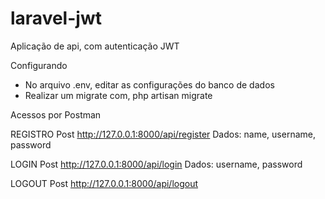 # laravel-jwt
Aplicação de api, com autenticação JWT


Configurando 
 - No arquivo .env, editar as configurações do banco de dados
 - Realizar um migrate com, php artisan migrate

Acessos por Postman

REGISTRO
Post 
http://127.0.0.1:8000/api/register
Dados: name, username, password

LOGIN
Post http://127.0.0.1:8000/api/login
Dados: username, password

LOGOUT
Post http://127.0.0.1:8000/api/logout


